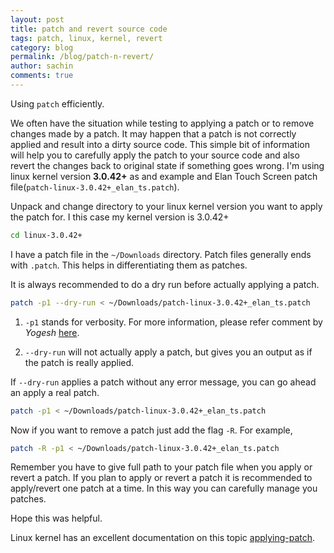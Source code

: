 ```yaml
---
layout: post
title: patch and revert source code
tags: patch, linux, kernel, revert
category: blog
permalink: /blog/patch-n-revert/
author: sachin
comments: true
---
```


Using `patch` efficiently.

We often have the situation while testing to applying a patch or to
remove changes made by a patch. It may happen that a patch is not
correctly applied and result into a dirty source code. This simple bit
of information will help you to carefully apply the patch to your
source code and also revert the changes back to original state if
something goes wrong. I'm using linux kernel version **3.0.42+** as
and example and Elan Touch Screen patch
file(`patch-linux-3.0.42+_elan_ts.patch`).

Unpack and change directory to your linux kernel version you want to
apply the patch for. I this case my kernel version is 3.0.42+

``` bash
cd linux-3.0.42+
```

I have a patch file in the `~/Downloads` directory. Patch files
generally ends with `.patch`. This helps in differentiating them as
patches.

It is always recommended to do a dry run before actually applying a
patch.

``` bash
patch -p1 --dry-run < ~/Downloads/patch-linux-3.0.42+_elan_ts.patch
```

1. `-p1` stands for verbosity. For more information, please refer
    comment by *Yogesh* [here](http://www.cyberciti.biz/faq/appy-patch-file-using-patch-command/).

2. `--dry-run` will not actually apply a patch, but gives you an
output as if the patch is really applied.

If `--dry-run` applies a patch without any error message, you can go
ahead an apply a real patch.

``` bash
patch -p1 < ~/Downloads/patch-linux-3.0.42+_elan_ts.patch
```

Now if you want to remove a patch just add the flag `-R`. For example,

``` bash
patch -R -p1 < ~/Downloads/patch-linux-3.0.42+_elan_ts.patch
```

Remember you have to give full path to your patch file when you apply
or revert a patch. If you plan to apply or revert a patch it is
recommended to apply/revert one patch at a time. In this way you can
carefully manage you patches.

Hope this was helpful.

Linux kernel has an excellent documentation on this topic
[applying-patch](https://www.kernel.org/doc/Documentation/applying-patches.txt).
